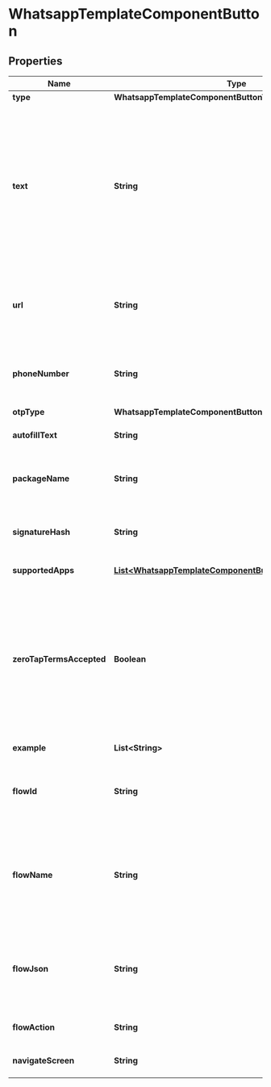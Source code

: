 

# WhatsappTemplateComponentButton


## Properties

| Name | Type | Description | Notes |
|------------ | ------------- | ------------- | -------------|
|**type** | **WhatsappTemplateComponentButtonType** |  |  |
|**text** | **String** | **Required for button type &#x60;PHONE_NUMBER&#x60; or &#x60;URL&#x60;.** Button text. For &#x60;CODE_CODE&#x60; buttons, the text is a pre-set value and cannot be customized. For &#x60;OTP&#x60; buttons, if omitted, the text will default to a pre-set value localized to the template&#39;s language. For example, &#x60;Copy Code&#x60; for English (US). If your template is using a one-tap autofill button and you supply this value, the authentication template message will display a copy code button with this text if we are unable to validate your [handshake](https://developers.facebook.com/docs/whatsapp/business-management-api/authentication-templates/autofill-button-authentication-templates#handshake). Maximum 25 characters. |  [optional] |
|**url** | **String** | **Required for button type &#x60;URL&#x60;.** URL of website. There can be at most 1 variable at the end of the URL. Example: &#x60;https://www.luckyshrub.com/shop?promo&#x3D;{{1}}&#x60;. 2000 characters maximum. |  [optional] |
|**phoneNumber** | **String** | **Required for button type &#x60;PHONE_NUMBER&#x60;.** Alphanumeric string. Business phone number to be (display phone number) called when the user taps the button. 20 characters maximum. |  [optional] |
|**otpType** | **WhatsappTemplateComponentButtonOtpType** |  |  [optional] |
|**autofillText** | **String** | **One-tap and zero-tap buttons only.** One-tap button text. Maximum 25 characters. |  [optional] |
|**packageName** | **String** | **Deprecated since 2025-07-23. Use &#x60;supported_apps&#x60; instead.** **One-tap and zero-tap buttons only.** Your Android app&#39;s package name. |  [optional] |
|**signatureHash** | **String** | **Deprecated since 2025-07-23. Use &#x60;supported_apps&#x60; instead.** **One-tap and zero-tap buttons only.** Your app signing key hash. See [App Signing Key Hash](https://developers.facebook.com/docs/whatsapp/business-management-api/authentication-templates/zero-tap-authentication-templates#app-signing-key-hash). |  [optional] |
|**supportedApps** | [**List&lt;WhatsappTemplateComponentButtonOtpSupportedApp&gt;**](WhatsappTemplateComponentButtonOtpSupportedApp.md) | **One-tap and zero-tap buttons only.** List of supported apps. |  [optional] |
|**zeroTapTermsAccepted** | **Boolean** | **Zero-tap buttons only.** Set to &#x60;true&#x60; to indicate that you understand that your use of zero-tap authentication is subject to the WhatsApp Business Terms of Service, and that it&#39;s your responsibility to ensure your customers expect that the code will be automatically filled in on their behalf when they choose to receive the zero-tap code through WhatsApp. If set to &#x60;false&#x60;, the template will not be created as you need to accept zero-tap terms before creating zero-tap enabled message templates. |  [optional] |
|**example** | **List&lt;String&gt;** | Sample full URL for a &#x60;URL&#x60; button with a variable. |  [optional] |
|**flowId** | **String** | **Conditionally required for button type &#x60;FLOW&#x60;.** The unique ID of the Flow. Cannot be used if &#x60;flow_name&#x60; or &#x60;flow_json&#x60; parameters are provided. Only one of these parameters is allowed. |  [optional] |
|**flowName** | **String** | **Conditionally required for button type &#x60;FLOW&#x60;.** The name of the Flow. Cannot be used if &#x60;flow_id&#x60; or &#x60;flow_json&#x60; parameters are provided. Only one of these parameters is allowed. The Flow ID is stored in the message template, not the name, so changing the Flow name will not affect existing message templates. |  [optional] |
|**flowJson** | **String** | **Conditionally required for button type &#x60;FLOW&#x60;.** The Flow JSON encoded as string with escaping. The Flow JSON specifies the content of the Flow. Cannot be used if &#x60;flow_id&#x60; or &#x60;flow_name&#x60; parameters are provided. Only one of these parameters is allowed. |  [optional] |
|**flowAction** | **String** | **Use for button type &#x60;FLOW&#x60;.** Either &#x60;navigate&#x60; or &#x60;data_exchange&#x60;. Defaults to &#x60;navigate&#x60;. |  [optional] |
|**navigateScreen** | **String** | **Required if &#x60;flow_action&#x60; is &#x60;navigate&#x60;.** The unique ID of the Screen in the Flow. |  [optional] |



